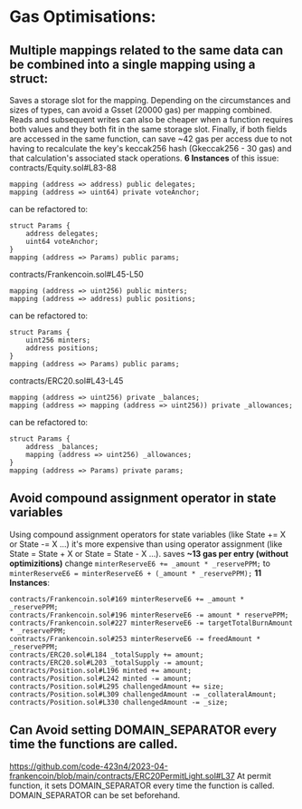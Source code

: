 # Gas Optimisations:
## Multiple mappings related to the same data can be combined into a single mapping using a struct:
Saves a storage slot for the mapping. Depending on the circumstances and sizes of types, can avoid a Gsset (20000 gas) per mapping combined. Reads and subsequent writes can also be cheaper when a function requires both values and they both fit in the same storage slot. Finally, if both fields are accessed in the same function, can save ~42 gas per access due to not having to recalculate the key's keccak256 hash (Gkeccak256 - 30 gas) and that calculation's associated stack operations.
**6 Instances** of this issue:
contracts/Equity.sol#L83-88
```
mapping (address => address) public delegates;
mapping (address => uint64) private voteAnchor;
```
can be refactored to:
```
struct Params {
	address delegates;
	uint64 voteAnchor;
}
mapping (address => Params) public params;
```
contracts/Frankencoin.sol#L45-L50
```
mapping (address => uint256) public minters;
mapping (address => address) public positions;
```
can be refactored to:
```
struct Params {
	uint256 minters;
	address positions;
}
mapping (address => Params) public params;
```
contracts/ERC20.sol#L43-L45
```
mapping (address => uint256) private _balances;
mapping (address => mapping (address => uint256)) private _allowances;
```
can be refactored to:
```
struct Params {
	address _balances;
	mapping (address => uint256) _allowances;
}
mapping (address => Params) private params;
```

## Avoid compound assignment operator in state variables
Using compound assignment operators for state variables (like State += X or State -= X ...) it's more expensive than using operator assignment (like State = State + X or State = State - X ...).
saves **~13 gas per entry (without optimizitions)**
change 
`minterReserveE6 += _amount * _reservePPM;` 
to
` minterReserveE6 = minterReserveE6 + (_amount * _reservePPM);`
**11 Instances**:
```
contracts/Frankencoin.sol#169 minterReserveE6 += _amount * _reservePPM;
contracts/Frankencoin.sol#196 minterReserveE6 -= amount * reservePPM;
contracts/Frankencoin.sol#227 minterReserveE6 -= targetTotalBurnAmount * _reservePPM;
contracts/Frankencoin.sol#253 minterReserveE6 -= freedAmount * _reservePPM;
contracts/ERC20.sol#L184 _totalSupply += amount;
contracts/ERC20.sol#L203 _totalSupply -= amount;
contracts/Position.sol#L196 minted += amount;
contracts/Position.sol#L242 minted -= amount;
contracts/Position.sol#L295 challengedAmount += size;
contracts/Position.sol#L309 challengedAmount -= _collateralAmount;
contracts/Position.sol#L330 challengedAmount -= _size;
```
 

## Can Avoid setting DOMAIN_SEPARATOR every time the functions are called.
https://github.com/code-423n4/2023-04-frankencoin/blob/main/contracts/ERC20PermitLight.sol#L37
At permit function, it sets DOMAIN_SEPARATOR every time the function is called. DOMAIN_SEPARATOR can be set beforehand.